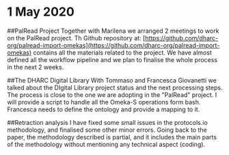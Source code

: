 # 1 May 2020
##PalRead Project
Together with Marilena we arranged 2 meetings to work on the PalRead project. Th Github repository at: [https://github.com/dharc-org/palread-import-omekas](https://github.com/dharc-org/palread-import-omekas) contains all the materials related to the project. We have almost defined all the workflow pipeline and we plan to finalise the whole process in the next 2 weeks.

##The DHARC Digital Library
With Tommaso and Francesca Giovanetti we talked about the DIgital Library project status and the next processing steps. The process is close to the one we are adopting in the "PalRead" project. I will provide a script to handle all the Omeka-S operations form bash. Francesca needs to define the ontology and provide a mapping to it.

##Retraction analysis
I have fixed some small issues in the protocols.io methodology, and finalised some other minor errors. Going back to the paper, the methodology described is partial, and it includes the main parts of the methodology without mentioning any technical aspect (coding).   
